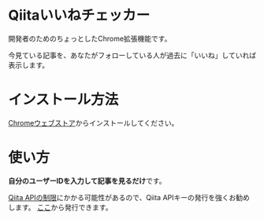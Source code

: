 # Qiitaいいねチェッカー

開発者のためのちょっとしたChrome拡張機能です。

今見ている記事を、あなたがフォローしている人が過去に「いいね」していれば表示します。


# インストール方法

[Chromeウェブストア](https://chromewebstore.google.com/detail/qiita-いいねチェッカー/fianncpmpjcheepilimdcpnnkfdmlejk?hl=ja)からインストールしてください。

# 使い方

**自分のユーザーIDを入力して記事を見るだけ**です。

[Qiita APIの制限](https://qiita.com/api/v2/docs#利用制限)にかかる可能性があるので、Qiita APIキーの発行を強くお勧めします。
[ここ](qiita.com/settings/tokens/new)から発行できます。
